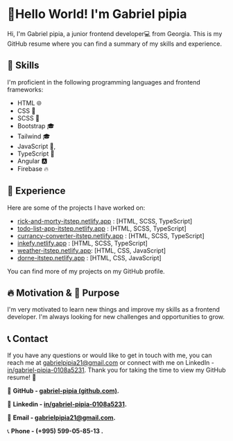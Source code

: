 
# 👋Hello World! I'm Gabriel pipia

Hi, I'm Gabriel pipia, a junior frontend developer💻 from Georgia. This is my GitHub resume where you can find a summary of my skills and experience.

## 🚀 Skills

I'm proficient in the following programming languages and frontend frameworks:

-   HTML 🌐
-   CSS 🎨
-   SCSS 🎨
-   Bootstrap 🎓
-   Tailwind 🎓
-    JavaScript 🚀,
-   TypeScript 🚀
-    Angular 🅰️
-    Firebase 🔥

## 💼 Experience

Here are some of the projects I have worked on:

-   [rick-and-morty-itstep.netlify.app](https://rick-and-morty-itstep.netlify.app) : [HTML,  SCSS, TypeScript]
-  [todo-list-app-itstep.netlify.app](https://todo-list-app-itstep.netlify.app) : [HTML,  SCSS, TypeScript]
- [currancy-converter-itstep.netlify.app](https://currancy-converter-itstep.netlify.app) : [HTML,  SCSS, TypeScript]
- [inkefy.netlify.app](https://inkefy.netlify.app) : [HTML,  SCSS, TypeScript]
- [weather-itstep.netlify.app](https://weather-itstep.netlify.app/): [HTML,  CSS, JavaScript]
- [dorne-itstep.netlify.app](https://dorne-itstep.netlify.app/) : [HTML,  CSS, JavaScript]


You can find more of my projects on my GitHub profile.

## 🔥 Motivation & 🎯 Purpose

I'm very motivated to learn new things and improve my skills as a frontend developer. I'm always looking for new challenges and opportunities to grow.

## 📞 Contact

If you have any questions or would like to get in touch with me, you can reach me at gabrielpipia21@gmail.com or connect with me on LinkedIn - [in/gabriel-pipia-0108a5231](https://www.linkedin.com/in/gabriel-pipia-0108a5231). Thank you for taking the time to view my GitHub resume! 🤝

🔗 **GitHub - [gabriel-pipia (github.com)](https://github.com/gabriel-pipia).**

🔗 **Linkedin - [in/gabriel-pipia-0108a5231](https://www.linkedin.com/in/gabriel-pipia-0108a5231).**

📩 **Email - gabrielpipia21@gmail.com.**

 📞 **Phone - (+995) 599-05-85-13 .**
